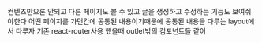 컨텐츠만으론 안되고 다른 페이지도 볼 수 있고 글을 생성하고 수정하는 기능도 보여줘야한다
어떤 페이지를 가던간에 공통된 내용이기때문에 공통된 내용을 다루는 layout에서 다루자
기존 react-router사용 했을때 outlet밖의 컴포넌트들 같이
